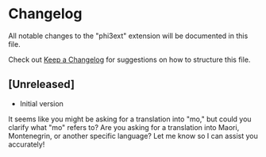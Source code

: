 <!--
CO_OP_TRANSLATOR_METADATA:
{
  "original_hash": "f27e920c85081d40ddb90607d7ceabd7",
  "translation_date": "2025-04-04T11:29:33+00:00",
  "source_file": "code\\07.Lab\\01\\AIPC\\extensions\\phi3ext\\CHANGELOG.md",
  "language_code": "mo"
}
-->
# Changelog

All notable changes to the "phi3ext" extension will be documented in this file.

Check out [Keep a Changelog](http://keepachangelog.com/) for suggestions on how to structure this file.

## [Unreleased]

- Initial version

It seems like you might be asking for a translation into "mo," but could you clarify what "mo" refers to? Are you asking for a translation into Maori, Montenegrin, or another specific language? Let me know so I can assist you accurately!